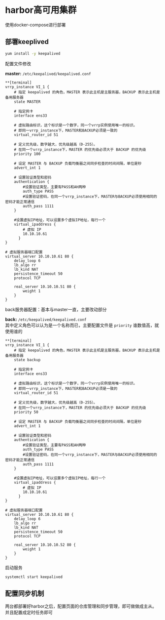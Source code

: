 # harbor高可用集群
使用docker-compose进行部署
## 部署keeplived

```bash
yum install -y keepalived
```

配置文件修改

**master:** `/etc/keepalived/keepalived.conf`

```
**[terminal]
vrrp_instance VI_1 {
    # 指定 keepalived 的角色，MASTER 表示此主机是主服务器，BACKUP 表示此主机是备用服务器
    state MASTER

    # 指定网卡
    interface ens33

    # 虚拟路由标识，这个标识是一个数字，同一个vrrp实例使用唯一的标识。
    # 即同一vrrp_instance下，MASTER和BACKUP必须是一致的
    virtual_router_id 51

    # 定义优先级，数字越大，优先级越高（0-255）。
    # 在同一个vrrp_instance下，MASTER 的优先级必须大于 BACKUP 的优先级
    priority 100

    # 设定 MASTER 与 BACKUP 负载均衡器之间同步检查的时间间隔，单位是秒
    advert_int 1

    # 设置验证类型和密码
    authentication {
        #设置验证类型，主要有PASS和AH两种
        auth_type PASS
        #设置验证密码，在同一个vrrp_instance下，MASTER与BACKUP必须使用相同的密码才能正常通信
        auth_pass 1111
    }

    #设置虚拟IP地址，可以设置多个虚拟IP地址，每行一个
    virtual_ipaddress {
        # 虚拟 IP
        10.10.10.61
      }
}

# 虚拟服务器端口配置
virtual_server 10.10.10.61 80 {
    delay_loop 6
    lb_algo rr
    lb_kind NAT
    persistence_timeout 50
    protocol TCP

    real_server 10.10.10.51 80 {
        weight 1
    }
}
```

back服务器配置：基本与master一直，主要改动部分

**back:** `/etc/keepalived/keepalived.conf`  
其中定义角色可以认为是一个名称而已，主要配置文件是 `priority` 谁数值高，就使用谁的

```
**[terminal]
vrrp_instance VI_1 {
    # 指定 keepalived 的角色，MASTER 表示此主机是主服务器，BACKUP 表示此主机是备用服务器
    state backup

    # 指定网卡
    interface ens33

    # 虚拟路由标识，这个标识是一个数字，同一个vrrp实例使用唯一的标识。
    # 即同一vrrp_instance下，MASTER和BACKUP必须是一致的
    virtual_router_id 51

    # 定义优先级，数字越大，优先级越高（0-255）。
    # 在同一个vrrp_instance下，MASTER 的优先级必须大于 BACKUP 的优先级
    priority 50

    # 设定 MASTER 与 BACKUP 负载均衡器之间同步检查的时间间隔，单位是秒
    advert_int 1

    # 设置验证类型和密码
    authentication {
        #设置验证类型，主要有PASS和AH两种
        auth_type PASS
        #设置验证密码，在同一个vrrp_instance下，MASTER与BACKUP必须使用相同的密码才能正常通信
        auth_pass 1111
    }

    #设置虚拟IP地址，可以设置多个虚拟IP地址，每行一个
    virtual_ipaddress {
        # 虚拟 IP
        10.10.10.61
      }
}

# 虚拟服务器端口配置
virtual_server 10.10.10.61 80 {
    delay_loop 6
    lb_algo rr
    lb_kind NAT
    persistence_timeout 50
    protocol TCP

    real_server 10.10.10.52 80 {
        weight 1
    }
}
```

启动服务
```bash
systemctl start keepalived
```


## 配置同步机制

两台都部署好harbor之后，配置页面的仓库管理和同步管理，即可做做成主从。 并且配置成定时任务即可
